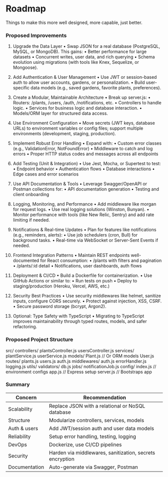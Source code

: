 # Roadmap
Things to make this more well designed, more capable, just better. 

### Proposed Improvements
1. Upgrade the Data Layer
	•	Swap JSON for a real database (PostgreSQL, MySQL, or MongoDB). This gains:
	•	Better performance for large datasets
	•	Concurrent writes, user data, and rich querying
	•	Schema evolution using migrations (with tools like Knex, Sequelize, or Mongoose).

2. Add Authentication & User Management
	•	Use JWT or session-based auth to allow user accounts, gardens, or personalization.
	•	Build user-specific data models (e.g., saved gardens, favorite plants, preferences).

3. Create a Modular, Maintainable Architecture
	•	Break up server.js:
	•	Routers: /plants, /users, /auth, /notifications, etc.
	•	Controllers to handle logic.
	•	Services for business logic and database interaction.
	•	Models/ORM layer for structured data access.

4. Use Environment Configuration
	•	Move secrets (JWT keys, database URLs) to environment variables or config files; support multiple environments (development, staging, production).

5. Implement Robust Error Handling
	•	Expand with:
	•	Custom error classes (e.g., ValidationError, NotFoundError)
	•	Middleware to catch and log errors
	•	Proper HTTP status codes and messages across all endpoints

6. Add Testing (Unit & Integration)
	•	Use Jest, Mocha, or Supertest to test:
	•	Endpoint behavior
	•	Authentication flows
	•	Database interactions
	•	Edge cases and error scenarios

7. Use API Documentation & Tools
	•	Leverage Swagger/OpenAPI or Postman collections for:
	•	API documentation generation
	•	Testing and client onboarding

8. Logging, Monitoring, and Performance
	•	Add middleware like morgan for request logs.
	•	Use real logging solutions (Winston, Bunyan).
	•	Monitor performance with tools (like New Relic, Sentry) and add rate limiting if needed.

9. Notifications & Real-time Updates
	•	Plan for features like notifications (e.g., reminders, alerts):
	•	Use job schedulers (cron, Bull) for background tasks.
	•	Real-time via WebSocket or Server-Sent Events if needed.

10. Frontend Integration Patterns
	•	Maintain REST endpoints well-documented for React consumption:
	•	/plants with filters and pagination
	•	/plants/:id detail
	•	Notifications, user dashboards, auth flows

11. Deployment & CI/CD
	•	Build a Dockerfile for containerization.
	•	Use GitHub Actions or similar to:
	•	Run tests on push
	•	Deploy to staging/production (Heroku, Vercel, AWS, etc.)

12. Security Best Practices
	•	Use security middlewares like helmet, sanitize inputs, configure CORS securely.
	•	Protect against injection, XSS, CSRF.
	•	Secure password storage (bcrypt, Argon2).

13. Optional: Type Safety with TypeScript
	•	Migrating to TypeScript improves maintainability through typed routes, models, and safer refactoring.

### Proposed Project Structure
src/
  controllers/
    plantsController.js
    usersController.js
  services/
    plantService.js
    userService.js
  models/
    Plant.js       // Or ORM models
    User.js
  routes/
    plants.js
    users.js
    auth.js
  middlewares/
    auth.js
    errorHandler.js
    logging.js
  utils/
    validators/
    db.js
  jobs/
    notificationJob.js
  config/
    index.js      // environment configs
app.js           // Express setup
server.js        // Bootstraps app



### Summary 

|Concern | Recommendation |
|---|----|
|Scalability| Replace JSON with a relational or NoSQL database|
|Structure |Modularize controllers, services, models|
|Auth & users|Add JWT/session auth and user data models|
|Reliability|Setup error handling, testing, logging|
|DevOps|Dockerize, use CI/CD pipelines|
|Security|Harden via middlewares, sanitization, secrets encryption|
|Documentation|Auto-generate via Swagger, Postman|
